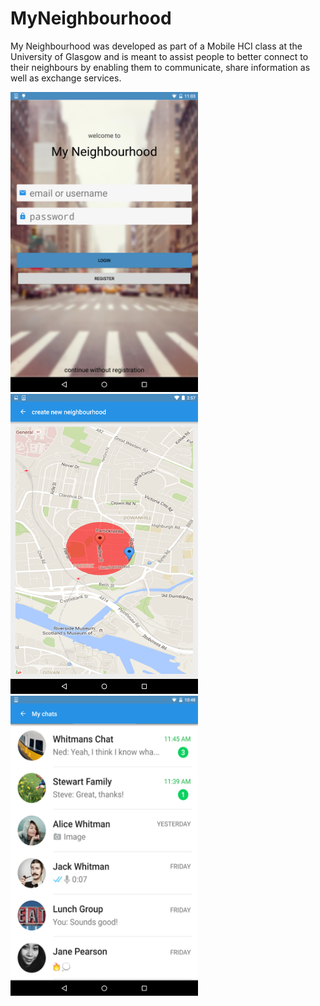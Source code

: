 # MyNeighbourhood

My Neighbourhood was developed as part of a Mobile HCI class at the University of Glasgow and is meant to assist people to better connect to their neighbours by enabling them to communicate, share information as well as exchange services.

<img src="https://raw.githubusercontent.com/florist-gump/MyNeighbourhood/master/screenshots/1.png" width="300">
<img src="https://raw.githubusercontent.com/florist-gump/MyNeighbourhood/master/screenshots/2.png" width="300">
<img src="https://raw.githubusercontent.com/florist-gump/MyNeighbourhood/master/screenshots/3.png" width="300">
